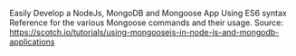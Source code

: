 Easily Develop a NodeJs, MongoDB and Mongoose App
Using ES6 syntax
Reference for the various Mongoose commands and their usage.
Source: https://scotch.io/tutorials/using-mongoosejs-in-node-js-and-mongodb-applications
